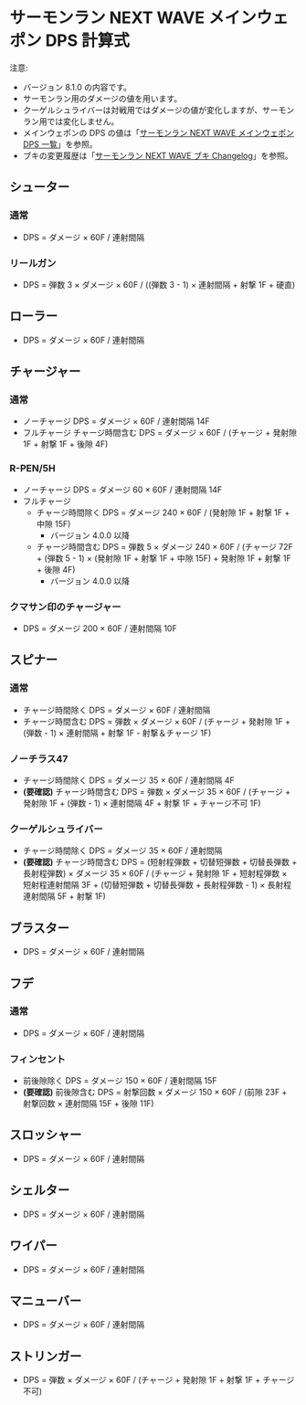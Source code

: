 # サーモンラン NEXT WAVE メインウェポン DPS 計算式

注意:

- バージョン 8.1.0 の内容です。
- サーモンラン用のダメージの値を用います。
- クーゲルシュライバーは対戦用ではダメージの値が変化しますが、サーモンラン用では変化しません。
- メインウェポンの DPS の値は「[サーモンラン NEXT WAVE メインウェポン DPS 一覧](dps-list.md)」を参照。
- ブキの変更履歴は「[サーモンラン NEXT WAVE ブキ Changelog](../CHANGELOG.md)」を参照。

## シューター

### 通常

- DPS = ダメージ × 60F / 連射間隔

### リールガン

- DPS = 弾数 3 × ダメージ × 60F / ((弾数 3 - 1) × 連射間隔 + 射撃 1F + 硬直)

## ローラー

- DPS = ダメージ × 60F / 連射間隔

## チャージャー

### 通常

- ノーチャージ DPS = ダメージ × 60F / 連射間隔 14F
- フルチャージ チャージ時間含む DPS = ダメージ × 60F / (チャージ + 発射隙 1F + 射撃 1F + 後隙 4F)

### R-PEN/5H

- ノーチャージ DPS = ダメージ 60 × 60F / 連射間隔 14F
- フルチャージ
	- チャージ時間除く DPS = ダメージ 240 × 60F / (発射隙 1F + 射撃 1F + 中隙 15F)
		- バージョン 4.0.0 以降
	- チャージ時間含む DPS = 弾数 5 × ダメージ 240 × 60F / (チャージ 72F + (弾数 5 - 1) × (発射隙 1F + 射撃 1F + 中隙 15F) + 発射隙 1F + 射撃 1F + 後隙 4F)
		- バージョン 4.0.0 以降

### クマサン印のチャージャー

- DPS = ダメージ 200 × 60F / 連射間隔 10F

## スピナー

### 通常

- チャージ時間除く DPS = ダメージ × 60F / 連射間隔
- チャージ時間含む DPS = 弾数 × ダメージ × 60F / (チャージ + 発射隙 1F + (弾数 - 1) × 連射間隔 + 射撃 1F - 射撃＆チャージ 1F)

### ノーチラス47

- チャージ時間除く DPS = ダメージ 35 × 60F / 連射間隔 4F
- **(要確認)** チャージ時間含む DPS = 弾数 × ダメージ 35 × 60F / (チャージ + 発射隙 1F + (弾数 - 1) × 連射間隔 4F + 射撃 1F + チャージ不可 1F)

### クーゲルシュライバー

- チャージ時間除く DPS = ダメージ 35 × 60F / 連射間隔
- **(要確認)** チャージ時間含む DPS = (短射程弾数 + 切替短弾数 + 切替長弾数 + 長射程弾数) × ダメージ 35 × 60F / (チャージ + 発射隙 1F + 短射程弾数 × 短射程連射間隔 3F + (切替短弾数 + 切替長弾数 + 長射程弾数 - 1) × 長射程連射間隔 5F + 射撃 1F)

## ブラスター

- DPS = ダメージ × 60F / 連射間隔

## フデ

### 通常

- DPS = ダメージ × 60F / 連射間隔

### フィンセント

- 前後隙除く DPS = ダメージ 150 × 60F / 連射間隔 15F
- **(要確認)** 前後隙含む DPS = 射撃回数 × ダメージ 150 × 60F / (前隙 23F + 射撃回数 × 連射間隔 15F + 後隙 11F)

## スロッシャー

- DPS = ダメージ × 60F / 連射間隔

## シェルター

- DPS = ダメージ × 60F / 連射間隔

## ワイパー

- DPS = ダメージ × 60F / 連射間隔

## マニューバー

- DPS = ダメージ × 60F / 連射間隔

## ストリンガー

- DPS = 弾数 × ダメージ × 60F / (チャージ + 発射隙 1F + 射撃 1F + チャージ不可)
